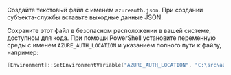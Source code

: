 Создайте текстовый файл с именем `azureauth.json`. При создании субъекта-службы вставьте выходные данные JSON.

Сохраните этот файл в безопасном расположении в вашей системе, доступном для кода. При помощи PowerShell установите переменную среды с именем `AZURE_AUTH_LOCATION` и указанием полного пути к файлу, например:

```powershell
[Environment]::SetEnvironmentVariable("AZURE_AUTH_LOCATION", "C:\src\azureauth.json", "User")
```
